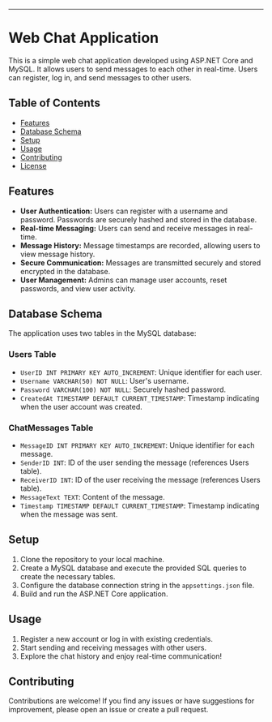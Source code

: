 
---

# Web Chat Application

This is a simple web chat application developed using ASP.NET Core and MySQL. It allows users to send messages to each other in real-time. Users can register, log in, and send messages to other users.

## Table of Contents

- [Features](#features)
- [Database Schema](#database-schema)
- [Setup](#setup)
- [Usage](#usage)
- [Contributing](#contributing)
- [License](#license)

## Features

- **User Authentication:** Users can register with a username and password. Passwords are securely hashed and stored in the database.
- **Real-time Messaging:** Users can send and receive messages in real-time.
- **Message History:** Message timestamps are recorded, allowing users to view message history.
- **Secure Communication:** Messages are transmitted securely and stored encrypted in the database.
- **User Management:** Admins can manage user accounts, reset passwords, and view user activity.

## Database Schema

The application uses two tables in the MySQL database:

### Users Table

- `UserID INT PRIMARY KEY AUTO_INCREMENT`: Unique identifier for each user.
- `Username VARCHAR(50) NOT NULL`: User's username.
- `Password VARCHAR(100) NOT NULL`: Securely hashed password.
- `CreatedAt TIMESTAMP DEFAULT CURRENT_TIMESTAMP`: Timestamp indicating when the user account was created.

### ChatMessages Table

- `MessageID INT PRIMARY KEY AUTO_INCREMENT`: Unique identifier for each message.
- `SenderID INT`: ID of the user sending the message (references Users table).
- `ReceiverID INT`: ID of the user receiving the message (references Users table).
- `MessageText TEXT`: Content of the message.
- `Timestamp TIMESTAMP DEFAULT CURRENT_TIMESTAMP`: Timestamp indicating when the message was sent.

## Setup

1. Clone the repository to your local machine.
2. Create a MySQL database and execute the provided SQL queries to create the necessary tables.
3. Configure the database connection string in the `appsettings.json` file.
4. Build and run the ASP.NET Core application.

## Usage

1. Register a new account or log in with existing credentials.
2. Start sending and receiving messages with other users.
3. Explore the chat history and enjoy real-time communication!

## Contributing

Contributions are welcome! If you find any issues or have suggestions for improvement, please open an issue or create a pull request.
